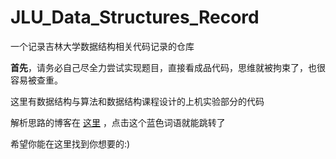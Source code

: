 # JLU_Data_Structures_Record

一个记录吉林大学数据结构相关代码记录的仓库

**首先**，请务必自己尽全力尝试实现题目，直接看成品代码，思维就被拘束了，也很容易被查重。

这里有数据结构与算法和数据结构课程设计的上机实验部分的代码

解析思路的博客在 [这里]() ，点击这个蓝色词语就能跳转了

希望你能在这里找到你想要的:)
